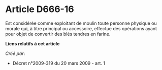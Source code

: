 # Article D666-16

Est considérée comme exploitant de moulin toute personne physique ou morale qui, à titre principal ou accessoire, effectue
des opérations ayant pour objet de convertir des blés tendres en farine.

**Liens relatifs à cet article**

_Créé par_:

  - Décret n°2009-319 du 20 mars 2009 - art. 1
